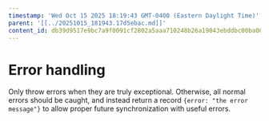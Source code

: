 ```yaml
---
timestamp: 'Wed Oct 15 2025 18:19:43 GMT-0400 (Eastern Daylight Time)'
parent: '[[../20251015_181943.17d5ebac.md]]'
content_id: db39d9517e9bc7a9f0091cf2802a5aaa710248b26a19043ebddbc00ba067bc70
---
```


# Error handling

Only throw errors when they are truly exceptional. Otherwise, all normal errors should be caught, and instead return a record `{error: "the error message"}` to allow proper future synchronization with useful errors.
